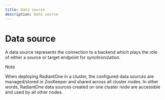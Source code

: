 ```yaml
---
title: Data source
description: Data source
---
```


# Data source

A data source represents the connection to a backend which plays the role of either a source or target endpoint for synchronization. 

>[!note]
>When deploying RadiantOne in a cluster, the configured data sources are managed/stored in ZooKeeper and shared across all cluster nodes. In other words, RadiantOne data sources created on one cluster node are accessible and used by all other nodes.

